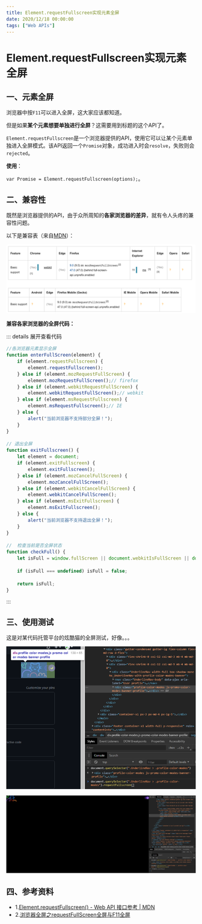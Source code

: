 ```yaml
---
title: Element.requestFullscreen实现元素全屏
date: 2020/12/18 00:00:00
tags: ["Web APIs"]
---
```


# Element.requestFullscreen实现元素全屏

<ClientOnly>
  <display-bar :displayData="$frontmatter"></display-bar>
</ClientOnly>

## 一、元素全屏

浏览器中按`F11`可以进入全屏，这大家应该都知道。

但是如果**某个元素想要单独进行全屏**？这需要用到标题的这个API了。

`Element.requestFullscreen`是一个浏览器提供的API，使用它可以让某个元素单独进入全屏模式。该API返回一个`Promise`对象，成功进入时会`resolve`，失败则会`rejected`。

**使用**：

`var Promise = Element.requestFullscreen(options);`。

## 二、兼容性

既然是浏览器提供的API，由于众所周知的**各家浏览器的差异**，就有令人头疼的兼容性问题。

以下是兼容表（来自[MDN](https://developer.mozilla.org/zh-CN/docs/Web/API/Element/requestFullScreen#%E6%B5%8F%E8%A7%88%E5%99%A8%E5%85%BC%E5%AE%B9%E6%80%A7)）：

![element-request-full-screen-03](/images/frontend/web-apis/element-request-full-screen-03.png)

**兼容各家浏览器的全屏代码：**

::: details 展开查看代码

```js
//各浏览器元素显示全屏
function enterFullScreen(element) {
    if (element.requestFullscreen) {
        element.requestFullscreen();
    } else if (element.mozRequestFullScreen) {
        element.mozRequestFullScreen();// firefox
    } else if (element.webkitRequestFullScreen) {
        element.webkitRequestFullScreen();// webkit
    } else if (element.msRequestFullscreen) {
        element.msRequestFullscreen();// IE
    } else {
        alert("当前浏览器不支持部分全屏！");
    }
}

// 退出全屏
function exitFullscreen() {
    let element = document;
    if (element.exitFullscreen) {
        element.exitFullscreen();
    } else if (element.mozCancelFullScreen) {
        element.mozCancelFullScreen();
    } else if (element.webkitCancelFullScreen) {
        element.webkitCancelFullScreen();
    } else if (element.msExitFullscreen) {
        element.msExitFullscreen();
    } else {
        alert("当前浏览器不支持退出全屏！");
    }
}

//  检查当前是否全屏状态
function checkFull() {
    let isFull = window.fullScreen || document.webkitIsFullScreen || document.msFullscreenEnabled;

    if (isFull === undefined) isFull = false;

    return isFull;
}
```

:::

## 三、使用测试

这是对某代码托管平台的炫酷猫的全屏测试，好像。。。

![element-request-full-screen-01](/images/frontend/web-apis/element-request-full-screen-01.png)

![element-request-full-screen-02](/images/frontend/web-apis/element-request-full-screen-02.png)

## 四、参考资料

* 1.[Element.requestFullscreen() - Web API 接口参考 | MDN](https://developer.mozilla.org/zh-CN/docs/Web/API/Element/requestFullScreen)
* 2.[浏览器全屏之requestFullScreen全屏与F11全屏](https://www.cnblogs.com/netgrace/archive/2018/03/10/js-fullscreen.html)

